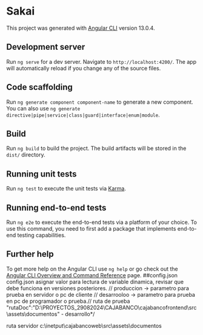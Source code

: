 # Sakai

This project was generated with [Angular CLI](https://github.com/angular/angular-cli) version 13.0.4.

## Development server

Run `ng serve` for a dev server. Navigate to `http://localhost:4200/`. The app will automatically reload if you change any of the source files.

## Code scaffolding

Run `ng generate component component-name` to generate a new component. You can also use `ng generate directive|pipe|service|class|guard|interface|enum|module`.

## Build

Run `ng build` to build the project. The build artifacts will be stored in the `dist/` directory.

## Running unit tests

Run `ng test` to execute the unit tests via [Karma](https://karma-runner.github.io).

## Running end-to-end tests

Run `ng e2e` to execute the end-to-end tests via a platform of your choice. To use this command, you need to first add a package that implements end-to-end testing capabilities.

## Further help

To get more help on the Angular CLI use `ng help` or go check out the [Angular CLI Overview and Command Reference](https://angular.io/cli) page.
##config.json 
config.json asignar valor para lectura de variable dinamica, revisar que debe funciona en versiones posteriores.
// produccion -> parametro para prueba en  servidor o pc de cliente
// desarrooloo -> parametro para prueba en pc de programador o prueba.// 
ruta de prueba
"rutaDoc":"D:\\PROYECTOS_29082024\\CAJABANCO\\cajabancofrontend\\src\\assets\\documentos" - desarrollo*/

ruta servidor
c:\\inetput\\cajabancoweb\\src\\assets\\documentos